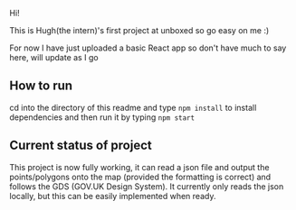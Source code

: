 Hi!

This is Hugh(the intern)'s first project at unboxed so go easy on me :)

For now I have just uploaded a basic React app so don't have much to say here, will update as I go

## How to run

cd into the directory of this readme and type ```npm install``` to install dependencies and then run it by typing ```npm start```

## Current status of project

This project is now fully working, it can read a json file and output the points/polygons onto the map (provided the formatting is correct) and follows the GDS (GOV.UK Design System). It currently only reads the json locally, but this can be easily implemented when ready. 
